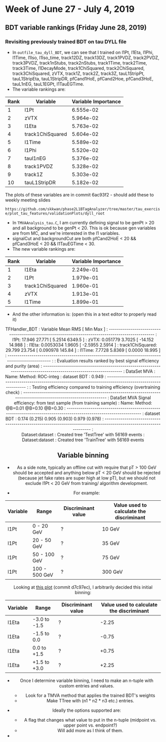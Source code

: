 # Week of June 27 - July 4, 2019

## BDT variable rankings (Friday June 28, 2019)

### Revisiting previously trained BDT on tau DYLL file
- In `outfile_tau_dyll_BDT`, we can see that I trained on l1Pt, l1Eta, l1Phi, l1Time, l1Iso, l1Iso_time, track12DZ, track13DZ, track1PVDZ, track2PVDZ, track3PVDZ, track1nStubs, track2nStubs, track1Time, track2Time, track3Time, l1DecayMode, track1ChiSquared, track2ChiSquared, track3ChiSquared, zVTX, track1Z, track2Z, track3Z, tauL1StripPt, tauL1StripEta, tauL1StripDR, pfCand1HoE,  pfCand2Hoe, pfCand3HoE, tauL1nEG, tauL1EGPt, l1TauEGTime.
- The variable rankings are:

| Rank | Variable         | Variable Importance |
|------|------------------|---------------------|
| 1    | l1Pt             | 6.555e-02           |
| 2    | zVTX             | 5.964e-02           |
| 3    | l1Eta            | 5.763e-02           |
| 4    | track1ChiSquared | 5.604e-02           |
| 5    | l1Time           | 5.589e-02           |
| 6    | l1Phi            | 5.520e-02           |
| 7    | taul1nEG         | 5.376e-02           |
| 8    | track1PVDZ       | 5.328e-02           |
| 9    | track1Z          | 5.303e-02           |
| 10   | tauL1StripDR     | 5.182e-02           |

The plots of these variables are in commit 6ac93f2 - should add these to weekly meeting slides

```https://github.com/skkwan/phase2L1BTagAnalyzer/tree/master/tau_exercise/plot_tau_features/validationPlots/dyll_root```

- In `TMVAAnalysis_tau.C`, I am currently defining signal to be genPt > 20 and all background to be genPt < 20. This is ok because gen variables are from MC, and we're interested in the l1 variables.
- signalCut and backgroundCut are both pfCand2HoE < 20 && pfCand3HoE < 20 && l1TauEGTime < 30.
- The new variable rankings are:

| Rank | Variable         | Variable Importance |
|------|------------------|---------------------|
| 1    | l1Eta            | 2.249e-01           |
| 2    | l1Pt             | 1.979e-01           |
| 3    | track1ChiSquared | 1.960e-01           |
| 4    | zVTX             | 1.913e-01           |
| 5    | l1Time           | 1.899e-01           |

- And the other information is: (open this in a text editor to properly read it)

<HEADER> TFHandler_BDT            :         Variable                Mean                RMS        [        Min                Max ]
                         : ---------------------------------------------------------------------------------------------------
                         :             l1Pt:            17.946            27.771   [            5.2514            6349.5 ]
                         :             zVTX:          0.051779            3.7025   [           -14.152            14.988 ]
                         :            l1Eta:         0.0053034            1.9605   [           -2.5955            2.5914 ]
                         : track1ChiSquared:            29.799            23.754   [          0.090978            145.84 ]
                         :           l1Time:            7.7728            5.8369   [            0.0000            18.995 ]
                         : ---------------------------------------------------------------------------------------------------
                         :
                         : Evaluation results ranked by best signal efficiency and purity (area)
                         : -------------------------------------------------------------------------------------------------------------------
                         : DataSet       MVA
                         : Name:         Method:          ROC-integ
                         : dataset       BDT            : 0.949
                         : -------------------------------------------------------------------------------------------------------------------
                         :
                         : Testing efficiency compared to training efficiency (overtraining check)
                         : -------------------------------------------------------------------------------------------------------------------
                         : DataSet              MVA              Signal efficiency: from test sample (from training sample)
                         : Name:                Method:          @B=0.01             @B=0.10            @B=0.30
                         : -------------------------------------------------------------------------------------------------------------------
                         : dataset              BDT            : 0.174 (0.215)       0.905 (0.903)      0.979 (0.978)
                         : -------------------------------------------------------------------------------------------------------------------
                         :
<HEADER> Dataset:dataset          : Created tree 'TestTree' with 56169 events
                         :
<HEADER> Dataset:dataset          : Created tree 'TrainTree' with 56169 events


## Variable binning
- As a side note, typically an offline cut with require that pT > 100 GeV should be accepted and anything below pT < 20 GeV should be rejected (because jet fake rates are super high at low pT), but we should not exclude l1Pt < 20 GeV from training/ algorithm development.

- For example:

| Variable | Range         | Discriminant value | Value used to calculate the discriminant |
|----------|---------------|--------------------|------------------------------------------|
| l1Pt     | 0 - 20 GeV    | ?                  | 10 GeV                                   |
| l1Pt     | 20 - 50 GeV   | ?                  | 35 GeV                                   |
| l1Pt     | 50 - 100 GeV  | ?                  | 75 GeV                                   |
| l1Pt     | 100 - 500 GeV | ?                  | 300 GeV                                  |

Looking at [this plot](https://github.com/skkwan/phase2L1BTagAnalyzer/blob/devel/tau_exercise/plot_tau_features/validationPlots/dyll_root/dyll_l1Eta.png) (commit d7c97ec), I arbitrarily decided this initial binning:

| Variable | Range        | Discriminant value | Value used to calculate the discriminant |
|----------|--------------|--------------------|------------------------------------------|
| l1Eta    | -3.0 to -1.5 | ?                  | -2.25                                    |
| l1Eta    | -1.5 to 0.0  | ?                  | -0.75                                    |
| l1Eta    | 0.0 to +1.5  | ?                  | +0.75                                    |
| l1Eta    | +1.5 to +3.0 | ?                  | +2.25                                    |




- Once I determine variable binning, I need to make an n-tuple with custom entries and values. 
   * Look for a TMVA method that applies the trained BDT's weights
   * Make TTree with (n1 * n2 * n3 etc.) entries.

- Ideally the options supported are:
   - A flag that changes what value to put in the n-tuple (midpoint vs. upper point vs. endpoint?)
   - Will add more as I think of them.

- 
